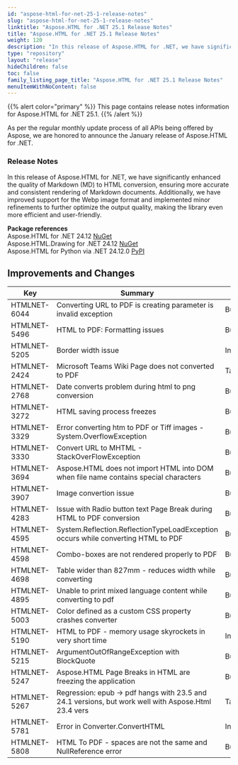 ```yaml
---
id: "aspose-html-for-net-25-1-release-notes"
slug: "aspose-html-for-net-25-1-release-notes"
linktitle: "Aspose.HTML for .NET 25.1 Release Notes"
title: "Aspose.HTML for .NET 25.1 Release Notes"
weight: 120
description: "In this release of Aspose.HTML for .NET, we have significantly enhanced the quality of Markdown (MD) to HTML conversion, ensuring more accurate and consistent rendering of Markdown documents. Additionally, we have improved support for the Webp image format and implemented minor refinements to further optimize the output quality, making the library even more efficient and user-friendly."
type: "repository"
layout: "release"
hideChildren: false
toc: false
family_listing_page_title: "Aspose.HTML for .NET 25.1 Release Notes"
menuItemWithNoContent: false
---
```

{{% alert color="primary" %}}
This page contains release notes information for Aspose.HTML for .NET 25.1.
{{% /alert %}}

As per the regular monthly update process of all APIs being offered by Aspose, we are honored to announce the January release of Aspose.HTML for .NET.

### Release Notes

In this release of Aspose.HTML for .NET, we have significantly enhanced the quality of Markdown (MD) to HTML conversion, ensuring more accurate and consistent rendering of Markdown documents. Additionally, we have improved support for the Webp image format and implemented minor refinements to further optimize the output quality, making the library even more efficient and user-friendly.

**Package references**<br>
Aspose.HTML for .NET 24.12 [NuGet](https://www.nuget.org/packages/Aspose.Html)<br>
Aspose.HTML.Drawing for .NET 24.12 [NuGet](https://www.nuget.org/packages/Aspose.Html.Drawing)<br>
Aspose.HTML for Python via .NET  24.12.0 [PyPI](https://pypi.org/project/aspose-html-net/)


## **Improvements and Changes**

| **Key**      | **Summary**                                                                            | **Category** |
| ------------ | -------------------------------------------------------------------------------------- | ------------ |
| HTMLNET-6044 | Converting URL to PDF is creating parameter is invalid exception | Bug |
| HTMLNET-5496 | HTML to PDF: Formatting issues | Bug |
| HTMLNET-5205 | Border width issue | Investigation |
| HTMLNET-2424 | Microsoft Teams Wiki Page does not converted to PDF | Task |
| HTMLNET-2768 | Date converts problem during html to png conversion | Bug |
| HTMLNET-3272 | HTML saving process freezes | Bug |
| HTMLNET-3329 | Error converting htm to PDF or Tiff images - System.OverflowException | Bug |
| HTMLNET-3330 | Convert URL to MHTML - StackOverFlowException | Bug |
| HTMLNET-3694 | Aspose.HTML does not import HTML into DOM when file name contains special characters | Bug |
| HTMLNET-3907 | Image convertion issue | Bug |
| HTMLNET-4283 | Issue with Radio button text Page Break during HTML to PDF conversion | Bug |
| HTMLNET-4595 | System.Reflection.ReflectionTypeLoadException occurs while converting HTML to PDF | Bug |
| HTMLNET-4598 | Combo-boxes are not rendered properly to PDF | Bug |
| HTMLNET-4698 | Table wider than 827mm - reduces width while converting | Bug |
| HTMLNET-4895 | Unable to print mixed language content while converting to pdf | Bug |
| HTMLNET-5003 | Color defined as a custom CSS property crashes converter | Bug |
| HTMLNET-5190 | HTML to PDF - memory usage skyrockets in very short time | Investigation |
| HTMLNET-5215 | ArgumentOutOfRangeException with BlockQuote | Bug |
| HTMLNET-5247 | Aspose.HTML Page Breaks in HTML are freezing the application | Bug |
| HTMLNET-5267 | Regression: epub -> pdf hangs with 23.5 and 24.1 versions, but work well with Aspose.Html 23.4 vers | Task |
| HTMLNET-5781 | Error in Converter.ConvertHTML | Investigation |
| HTMLNET-5808 | HTML To PDF - spaces are not the same and NullReference error | Bug |

